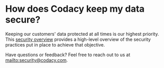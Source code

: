 # How does Codacy keep my data secure?

Keeping our customers' data protected <span class="skip-vale">at all times</span> is our highest priority. This [security overview](https://security.codacy.com/) provides a high-level overview of the security practices put in place to achieve that objective.

Have questions or feedback? Feel free to reach out to us at <mailto:security@codacy.com>.
